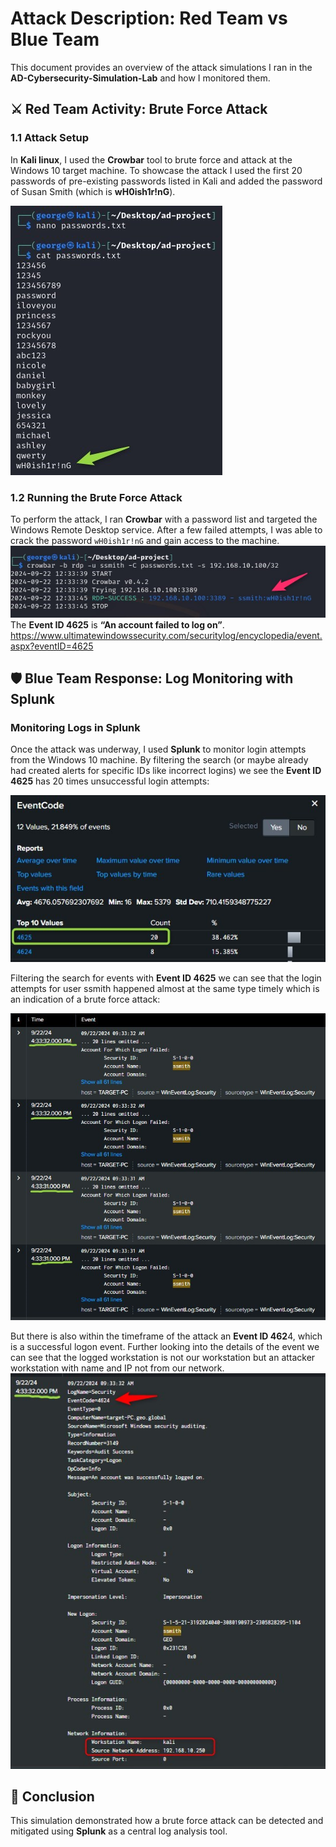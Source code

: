 # Attack Description: Red Team vs Blue Team

This document provides an overview of the attack simulations I ran in the **AD-Cybersecurity-Simulation-Lab** and how I monitored them.

## ⚔️ Red Team Activity: Brute Force Attack

### 1.1 Attack Setup
In **Kali linux**, I used the **Crowbar** tool to brute force and attack at the Windows 10 target machine.  To showcase the attack I used the first 20 passwords of pre-existing passwords listed in Kali and added the password of Susan Smith (which is **wH0ish1r!nG**).

![Password list](./assets/images/passwords.png)

### 1.2 Running the Brute Force Attack
To perform the attack, I ran **Crowbar** with a password list and targeted the Windows Remote Desktop service. After a few failed attempts, I was able to crack the password `wH0ish1r!nG` and gain access to the machine.
![Password found!](./assets/images/kali_crowbar.png)
The **Event ID 4625** is **“An account failed to log on”**.   https://www.ultimatewindowssecurity.com/securitylog/encyclopedia/event.aspx?eventID=4625

## 🛡️ Blue Team Response: Log Monitoring with Splunk

### Monitoring Logs in Splunk
Once the attack was underway, I used **Splunk** to monitor login attempts from the Windows 10 machine. By filtering the search (or maybe already had created alerts for specific IDs like incorrect logins) we see the **Event ID 4625** has 20 times unsuccessful login attempts:

![Event ID 4625](./assets/images/splunk_4625.png)

Filtering the search for events with **Event ID 4625** we can see that the login attempts for user ssmith happened almost at the same type timely which is an indication of a brute force attack:

![Filter Event ID 4625](./assets/images/splunk_bruteforce.png)

But there is also within the timeframe of the attack an **Event ID 462**4, which is a successful logon event.  Further looking into the details of the event we can see that the logged workstation is not our workstation but an attacker workstation with name and IP not from our network.
![Event ID 4624](./assets/images/splunk_brute_success.png)

## 🎯 Conclusion
This simulation demonstrated how a brute force attack can be detected and mitigated using **Splunk** as a central log analysis tool.
